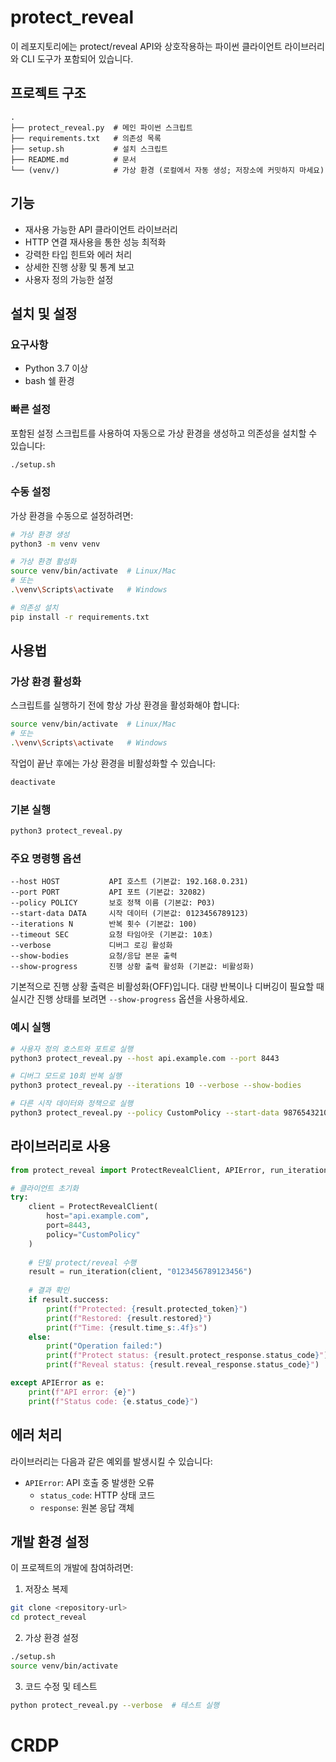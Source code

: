 # protect_reveal

이 레포지토리에는 protect/reveal API와 상호작용하는 파이썬 클라이언트 라이브러리와 CLI 도구가 포함되어 있습니다.

## 프로젝트 구조

```
.
├── protect_reveal.py  # 메인 파이썬 스크립트
├── requirements.txt   # 의존성 목록
├── setup.sh           # 설치 스크립트
├── README.md          # 문서
└── (venv/)            # 가상 환경 (로컬에서 자동 생성; 저장소에 커밋하지 마세요)
```

## 기능

- 재사용 가능한 API 클라이언트 라이브러리
- HTTP 연결 재사용을 통한 성능 최적화
- 강력한 타입 힌트와 에러 처리
- 상세한 진행 상황 및 통계 보고
- 사용자 정의 가능한 설정

## 설치 및 설정

### 요구사항

- Python 3.7 이상
- bash 쉘 환경

### 빠른 설정

포함된 설정 스크립트를 사용하여 자동으로 가상 환경을 생성하고 의존성을 설치할 수 있습니다:

```bash
./setup.sh
```

### 수동 설정

가상 환경을 수동으로 설정하려면:

```bash
# 가상 환경 생성
python3 -m venv venv

# 가상 환경 활성화
source venv/bin/activate  # Linux/Mac
# 또는
.\venv\Scripts\activate   # Windows

# 의존성 설치
pip install -r requirements.txt
```

## 사용법

### 가상 환경 활성화

스크립트를 실행하기 전에 항상 가상 환경을 활성화해야 합니다:

```bash
source venv/bin/activate  # Linux/Mac
# 또는
.\venv\Scripts\activate   # Windows
```

작업이 끝난 후에는 가상 환경을 비활성화할 수 있습니다:
```bash
deactivate
```

### 기본 실행

```bash
python3 protect_reveal.py
```

### 주요 명령행 옵션

```
--host HOST           API 호스트 (기본값: 192.168.0.231)
--port PORT           API 포트 (기본값: 32082)
--policy POLICY       보호 정책 이름 (기본값: P03)
--start-data DATA     시작 데이터 (기본값: 0123456789123)
--iterations N        반복 횟수 (기본값: 100)
--timeout SEC         요청 타임아웃 (기본값: 10초)
--verbose             디버그 로깅 활성화
--show-bodies         요청/응답 본문 출력
--show-progress       진행 상황 출력 활성화 (기본값: 비활성화)
```

기본적으로 진행 상황 출력은 비활성화(OFF)입니다. 대량 반복이나 디버깅이 필요할 때 실시간 진행 상태를 보려면 `--show-progress` 옵션을 사용하세요.

### 예시 실행

```bash
# 사용자 정의 호스트와 포트로 실행
python3 protect_reveal.py --host api.example.com --port 8443

# 디버그 모드로 10회 반복 실행
python3 protect_reveal.py --iterations 10 --verbose --show-bodies

# 다른 시작 데이터와 정책으로 실행
python3 protect_reveal.py --policy CustomPolicy --start-data 9876543210
```

## 라이브러리로 사용

```python
from protect_reveal import ProtectRevealClient, APIError, run_iteration

# 클라이언트 초기화
try:
    client = ProtectRevealClient(
        host="api.example.com",
        port=8443,
        policy="CustomPolicy"
    )
    
    # 단일 protect/reveal 수행
    result = run_iteration(client, "0123456789123456")
    
    # 결과 확인
    if result.success:
        print(f"Protected: {result.protected_token}")
        print(f"Restored: {result.restored}")
        print(f"Time: {result.time_s:.4f}s")
    else:
        print("Operation failed:")
        print(f"Protect status: {result.protect_response.status_code}")
        print(f"Reveal status: {result.reveal_response.status_code}")

except APIError as e:
    print(f"API error: {e}")
    print(f"Status code: {e.status_code}")
```

## 에러 처리

라이브러리는 다음과 같은 예외를 발생시킬 수 있습니다:

- `APIError`: API 호출 중 발생한 오류
    - `status_code`: HTTP 상태 코드
    - `response`: 원본 응답 객체

## 개발 환경 설정

이 프로젝트의 개발에 참여하려면:

1. 저장소 복제
```bash
git clone <repository-url>
cd protect_reveal
```

2. 가상 환경 설정

```bash
./setup.sh
source venv/bin/activate
```

3. 코드 수정 및 테스트

```bash
python protect_reveal.py --verbose  # 테스트 실행
```
# CRDP
